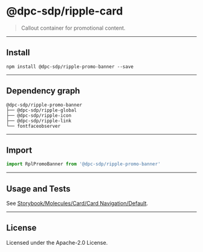 <!-- GENERATED_DOCS -->
# @dpc-sdp/ripple-card

> Callout container for promotional content.

--------------------------------------------------------------------------------

## Install

```shell
npm install @dpc-sdp/ripple-promo-banner --save
```

--------------------------------------------------------------------------------

## Dependency graph

```shell
@dpc-sdp/ripple-promo-banner
├── @dpc-sdp/ripple-global
├── @dpc-sdp/ripple-icon
├── @dpc-sdp/ripple-link
└── fontfaceobserver
```

--------------------------------------------------------------------------------

## Import

```js
import RplPromoBanner from '@dpc-sdp/ripple-promo-banner'
```

--------------------------------------------------------------------------------

## Usage and Tests

See [Storybook/Molecules/Card/Card Navigation/Default](https://ripple.sdp.vic.gov.au/?path=/story/molecules-promo-banner--default).

--------------------------------------------------------------------------------

## License

Licensed under the Apache-2.0 License.

<!-- /GENERATED_DOCS -->
